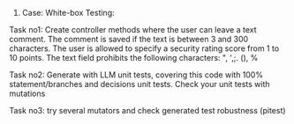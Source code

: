 1. Case: White-box Testing:

Task no1: Create controller methods where the user can leave a text comment. The comment is saved if the text is between 3 and 300 characters. The user is allowed to specify a security rating score from 1 to 10 points. The text field prohibits the following characters: ", ',;. (), %

Task no2: Generate with LLM unit tests, covering this code with 100% statement/branches and decisions unit tests. Check your unit tests with mutations 

Task no3: try several mutators and check generated test robustness (pitest)
